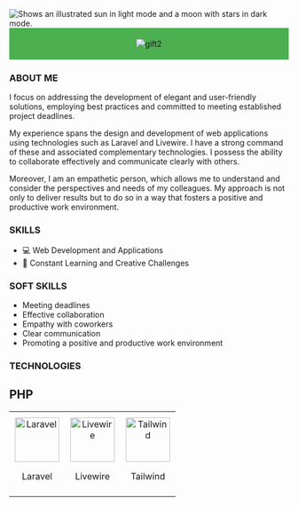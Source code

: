 <picture>
  <source media="(prefers-color-scheme: dark)" srcset="https://user-images.githubusercontent.com/25423296/163456776-7f95b81a-f1ed-45f7-b7ab-8fa810d529fa.png">
  <source media="(prefers-color-scheme: light)" srcset="https://user-images.githubusercontent.com/25423296/163456779-a8556205-d0a5-45e2-ac17-42d089e3c3f8.png">
  <img alt="Shows an illustrated sun in light mode and a moon with stars in dark mode." src="https://user-images.githubusercontent.com/25423296/163456779-a8556205-d0a5-45e2-ac17-42d089e3c3f8.png">
</picture>




<div style="background-color: #4CAF50; padding: 20px;">
  <div align="center">
    <img src="https://github.com/Drayer35/Drayer35/assets/85105872/31aec177-7cf9-40ba-a960-ed0521b8b392" alt="gift2">
  </div>
</div>

### ABOUT ME 

<p>I focus on addressing the development of elegant and user-friendly solutions, employing best practices and committed to meeting established project deadlines.</p>

<p>My experience spans the design and development of web applications using technologies such as Laravel and Livewire. I have a strong command of these and associated complementary technologies. I possess the ability to collaborate effectively and communicate clearly with others.</p>

<p>Moreover, I am an empathetic person, which allows me to understand and consider the perspectives and needs of my colleagues. My approach is not only to deliver results but to do so in a way that fosters a positive and productive work environment.</p>

### SKILLS
- 💻 Web Development and Applications
- 🚀 Constant Learning and Creative Challenges

### SOFT SKILLS
- Meeting deadlines 
- Effective collaboration
- Empathy with coworkers
- Clear communication
- Promoting a positive and productive work environment

### TECHNOLOGIES
<table>
  <tr>
    <h2 stlye="color: #23B687;">PHP</h2>
    <td align="center" style="padding: 10px; border:none;">
      <img src="https://github.com/Drayer35/Drayer35/assets/85105872/04870180-e93d-4123-a473-3c92adcda3fa" alt="Laravel" width="80px">
      <p>Laravel</p>
    </td>
    <td align="center" style="padding: 10px;">
      <img src="https://github.com/Drayer35/Drayer35/assets/85105872/928a65ab-3d22-4a35-81b3-64ef7bbf18ce" alt="Livewire" width="80px">
      <p>Livewire</p>
    </td>
    <td align="center" style="padding: 10px;">
      <img src="https://github.com/Drayer35/Drayer35/assets/85105872/35604de5-773c-413c-a94c-4e3e1dc1c243" alt="Tailwind" width="80px">
      <p>Tailwind</p>
    </td>
  </tr>
</table>
